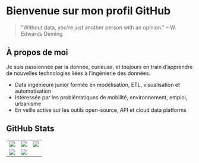 # Bienvenue sur mon profil GitHub
> "Without data, you're just another person with an opinion." – W. Edwards Deming
> 
## À propos de moi

Je suis passionnée par la donnée, curieuse, et toujours en train d’apprendre de nouvelles technologies liées à l’ingénierie des données.

- Data ingénieure junior formée en modélisation, ETL, visualisation et automatisation
- Intéressée par les problématiques de mobilité, environnement, emploi, urbanisme
- En veille active sur les outils open-source, API et cloud data platforms

## GitHub Stats

<table>
  <tr>
    <td><img src="http://github-profile-summary-cards.vercel.app/api/cards/profile-details?username=nafyssat&theme=nord_dark" /></td>
    <td><img src="http://github-profile-summary-cards.vercel.app/api/cards/repos-per-language?username=nafyssat&theme=nord_dark" /></td>
    <td><img src="http://github-profile-summary-cards.vercel.app/api/cards/most-commit-language?username=nafyssat&theme=nord_dark" /></td>
  </tr>
  <tr>
    <td><img src="http://github-profile-summary-cards.vercel.app/api/cards/stats?username=nafyssat&theme=nord_dark" /></td>
    <td><img src="http://github-profile-summary-cards.vercel.app/api/cards/productive-time?username=nafyssat&theme=nord_dark" /></td>
  </tr>
</table>


